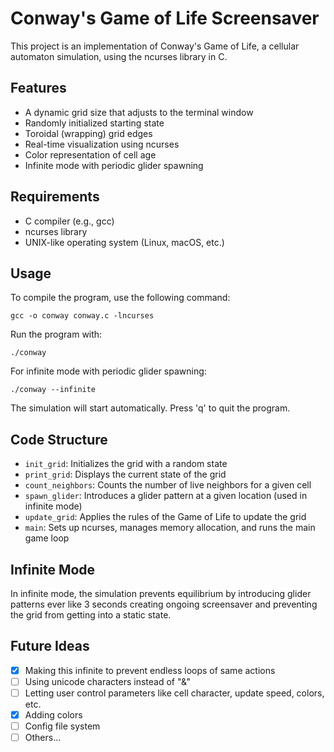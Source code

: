 # Conway's Game of Life Screensaver

This project is an implementation of Conway's Game of Life, a cellular automaton simulation, using the ncurses library in C.

## Features

- A dynamic grid size that adjusts to the terminal window
- Randomly initialized starting state
- Toroidal (wrapping) grid edges
- Real-time visualization using ncurses
- Color representation of cell age
- Infinite mode with periodic glider spawning

## Requirements

- C compiler (e.g., gcc)
- ncurses library
- UNIX-like operating system (Linux, macOS, etc.)

## Usage

To compile the program, use the following command:
```
gcc -o conway conway.c -lncurses
```
Run the program with:
```
./conway
```
For infinite mode with periodic glider spawning:
```
./conway --infinite
```

The simulation will start automatically. Press 'q' to quit the program.

## Code Structure

- `init_grid`: Initializes the grid with a random state
- `print_grid`: Displays the current state of the grid
- `count_neighbors`: Counts the number of live neighbors for a given cell
- `spawn_glider`: Introduces a glider pattern at a given location (used in infinite mode)
- `update_grid`: Applies the rules of the Game of Life to update the grid
- `main`: Sets up ncurses, manages memory allocation, and runs the main game loop

## Infinite Mode

In infinite mode, the simulation prevents equilibrium by introducing glider patterns ever like 3 seconds creating ongoing screensaver and preventing the grid from getting into a static state.

## Future Ideas

- [x] Making this infinite to prevent endless loops of same actions
- [ ] Using unicode characters instead of "&"
- [ ] Letting user control parameters like cell character, update speed, colors, etc.
- [x] Adding colors
- [ ] Config file system
- [ ] Others...

